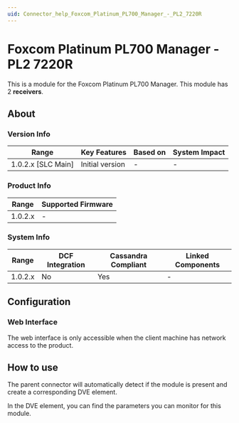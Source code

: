 ```yaml
---
uid: Connector_help_Foxcom_Platinum_PL700_Manager_-_PL2_7220R
---
```


# Foxcom Platinum PL700 Manager - PL2 7220R

This is a module for the Foxcom Platinum PL700 Manager. This module has 2 **receivers**.

## About

### Version Info

| Range                | Key Features     | Based on     | System Impact     |
|----------------------|------------------|--------------|-------------------|
| 1.0.2.x [SLC Main]   | Initial version  | -            | -                 |

### Product Info

| Range     | Supported Firmware     |
|-----------|------------------------|
| 1.0.2.x   | -                      |

### System Info

| Range     | DCF Integration     | Cassandra Compliant     | Linked Components     |
|-----------|---------------------|-------------------------|-----------------------|
| 1.0.2.x   | No                  | Yes                     | -                     |

## Configuration

### Web Interface

The web interface is only accessible when the client machine has network access to the product.

## How to use

The parent connector will automatically detect if the module is present and create a corresponding DVE element.

In the DVE element, you can find the parameters you can monitor for this module.
